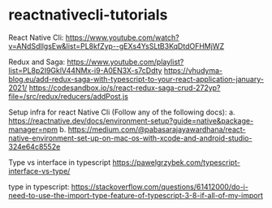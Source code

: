 # reactnativecli-tutorials

React Native Cli: https://www.youtube.com/watch?v=ANdSdIlgsEw&list=PL8kfZyp--gEXs4YsSLtB3KqDtdOFHMjWZ 

Redux and Saga: https://www.youtube.com/playlist?list=PL8p2I9GklV44NMx-i9-A0EN3X-s7cDdty 
https://vhudyma-blog.eu/add-redux-saga-with-typescript-to-your-react-application-january-2021/
https://codesandbox.io/s/react-redux-saga-crud-272yp?file=/src/redux/reducers/addPost.js


Setup infra for react Native Cli (Follow any of the following docs): 
a. https://reactnative.dev/docs/environment-setup?guide=native&package-manager=npm 
b. https://medium.com/@pabasarajayawardhana/react-native-environment-set-up-on-mac-os-with-xcode-and-android-studio-324e64c8552e 

Type vs interface in typescript
https://pawelgrzybek.com/typescript-interface-vs-type/

type in typescript:
https://stackoverflow.com/questions/61412000/do-i-need-to-use-the-import-type-feature-of-typescript-3-8-if-all-of-my-import

   
